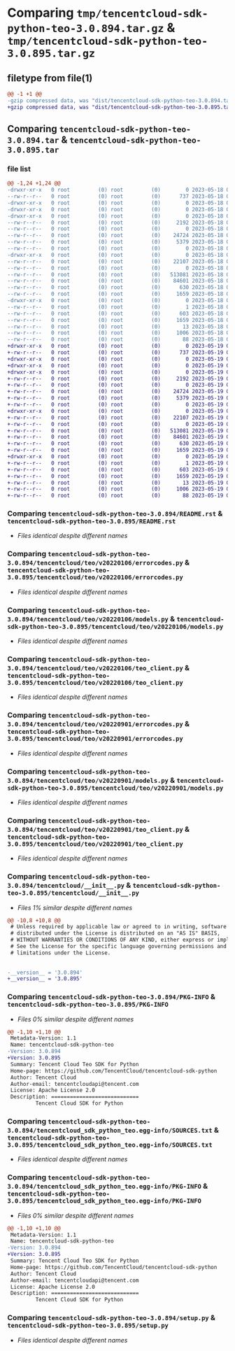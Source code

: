 # Comparing `tmp/tencentcloud-sdk-python-teo-3.0.894.tar.gz` & `tmp/tencentcloud-sdk-python-teo-3.0.895.tar.gz`

## filetype from file(1)

```diff
@@ -1 +1 @@
-gzip compressed data, was "dist/tencentcloud-sdk-python-teo-3.0.894.tar", last modified: Thu May 18 00:38:52 2023, max compression
+gzip compressed data, was "dist/tencentcloud-sdk-python-teo-3.0.895.tar", last modified: Fri May 19 03:02:08 2023, max compression
```

## Comparing `tencentcloud-sdk-python-teo-3.0.894.tar` & `tencentcloud-sdk-python-teo-3.0.895.tar`

### file list

```diff
@@ -1,24 +1,24 @@
-drwxr-xr-x   0 root         (0) root         (0)        0 2023-05-18 00:38:52.000000 tencentcloud-sdk-python-teo-3.0.894/
--rw-r--r--   0 root         (0) root         (0)      737 2023-05-18 00:38:52.000000 tencentcloud-sdk-python-teo-3.0.894/README.rst
-drwxr-xr-x   0 root         (0) root         (0)        0 2023-05-18 00:38:52.000000 tencentcloud-sdk-python-teo-3.0.894/tencentcloud/
-drwxr-xr-x   0 root         (0) root         (0)        0 2023-05-18 00:38:52.000000 tencentcloud-sdk-python-teo-3.0.894/tencentcloud/teo/
-drwxr-xr-x   0 root         (0) root         (0)        0 2023-05-18 00:38:52.000000 tencentcloud-sdk-python-teo-3.0.894/tencentcloud/teo/v20220106/
--rw-r--r--   0 root         (0) root         (0)     2192 2023-05-18 00:38:52.000000 tencentcloud-sdk-python-teo-3.0.894/tencentcloud/teo/v20220106/errorcodes.py
--rw-r--r--   0 root         (0) root         (0)        0 2023-05-18 00:38:52.000000 tencentcloud-sdk-python-teo-3.0.894/tencentcloud/teo/v20220106/__init__.py
--rw-r--r--   0 root         (0) root         (0)    24724 2023-05-18 00:38:52.000000 tencentcloud-sdk-python-teo-3.0.894/tencentcloud/teo/v20220106/models.py
--rw-r--r--   0 root         (0) root         (0)     5379 2023-05-18 00:38:52.000000 tencentcloud-sdk-python-teo-3.0.894/tencentcloud/teo/v20220106/teo_client.py
--rw-r--r--   0 root         (0) root         (0)        0 2023-05-18 00:38:52.000000 tencentcloud-sdk-python-teo-3.0.894/tencentcloud/teo/__init__.py
-drwxr-xr-x   0 root         (0) root         (0)        0 2023-05-18 00:38:52.000000 tencentcloud-sdk-python-teo-3.0.894/tencentcloud/teo/v20220901/
--rw-r--r--   0 root         (0) root         (0)    22107 2023-05-18 00:38:52.000000 tencentcloud-sdk-python-teo-3.0.894/tencentcloud/teo/v20220901/errorcodes.py
--rw-r--r--   0 root         (0) root         (0)        0 2023-05-18 00:38:52.000000 tencentcloud-sdk-python-teo-3.0.894/tencentcloud/teo/v20220901/__init__.py
--rw-r--r--   0 root         (0) root         (0)   513081 2023-05-18 00:38:52.000000 tencentcloud-sdk-python-teo-3.0.894/tencentcloud/teo/v20220901/models.py
--rw-r--r--   0 root         (0) root         (0)    84601 2023-05-18 00:38:52.000000 tencentcloud-sdk-python-teo-3.0.894/tencentcloud/teo/v20220901/teo_client.py
--rw-r--r--   0 root         (0) root         (0)      630 2023-05-18 00:38:52.000000 tencentcloud-sdk-python-teo-3.0.894/tencentcloud/__init__.py
--rw-r--r--   0 root         (0) root         (0)     1659 2023-05-18 00:38:52.000000 tencentcloud-sdk-python-teo-3.0.894/PKG-INFO
-drwxr-xr-x   0 root         (0) root         (0)        0 2023-05-18 00:38:52.000000 tencentcloud-sdk-python-teo-3.0.894/tencentcloud_sdk_python_teo.egg-info/
--rw-r--r--   0 root         (0) root         (0)        1 2023-05-18 00:38:52.000000 tencentcloud-sdk-python-teo-3.0.894/tencentcloud_sdk_python_teo.egg-info/dependency_links.txt
--rw-r--r--   0 root         (0) root         (0)      603 2023-05-18 00:38:52.000000 tencentcloud-sdk-python-teo-3.0.894/tencentcloud_sdk_python_teo.egg-info/SOURCES.txt
--rw-r--r--   0 root         (0) root         (0)     1659 2023-05-18 00:38:52.000000 tencentcloud-sdk-python-teo-3.0.894/tencentcloud_sdk_python_teo.egg-info/PKG-INFO
--rw-r--r--   0 root         (0) root         (0)       13 2023-05-18 00:38:52.000000 tencentcloud-sdk-python-teo-3.0.894/tencentcloud_sdk_python_teo.egg-info/top_level.txt
--rw-r--r--   0 root         (0) root         (0)     1006 2023-05-18 00:38:52.000000 tencentcloud-sdk-python-teo-3.0.894/setup.py
--rw-r--r--   0 root         (0) root         (0)       88 2023-05-18 00:38:52.000000 tencentcloud-sdk-python-teo-3.0.894/setup.cfg
+drwxr-xr-x   0 root         (0) root         (0)        0 2023-05-19 03:02:08.000000 tencentcloud-sdk-python-teo-3.0.895/
+-rw-r--r--   0 root         (0) root         (0)      737 2023-05-19 03:02:08.000000 tencentcloud-sdk-python-teo-3.0.895/README.rst
+drwxr-xr-x   0 root         (0) root         (0)        0 2023-05-19 03:02:08.000000 tencentcloud-sdk-python-teo-3.0.895/tencentcloud/
+drwxr-xr-x   0 root         (0) root         (0)        0 2023-05-19 03:02:08.000000 tencentcloud-sdk-python-teo-3.0.895/tencentcloud/teo/
+drwxr-xr-x   0 root         (0) root         (0)        0 2023-05-19 03:02:08.000000 tencentcloud-sdk-python-teo-3.0.895/tencentcloud/teo/v20220106/
+-rw-r--r--   0 root         (0) root         (0)     2192 2023-05-19 03:02:08.000000 tencentcloud-sdk-python-teo-3.0.895/tencentcloud/teo/v20220106/errorcodes.py
+-rw-r--r--   0 root         (0) root         (0)        0 2023-05-19 03:02:08.000000 tencentcloud-sdk-python-teo-3.0.895/tencentcloud/teo/v20220106/__init__.py
+-rw-r--r--   0 root         (0) root         (0)    24724 2023-05-19 03:02:08.000000 tencentcloud-sdk-python-teo-3.0.895/tencentcloud/teo/v20220106/models.py
+-rw-r--r--   0 root         (0) root         (0)     5379 2023-05-19 03:02:08.000000 tencentcloud-sdk-python-teo-3.0.895/tencentcloud/teo/v20220106/teo_client.py
+-rw-r--r--   0 root         (0) root         (0)        0 2023-05-19 03:02:08.000000 tencentcloud-sdk-python-teo-3.0.895/tencentcloud/teo/__init__.py
+drwxr-xr-x   0 root         (0) root         (0)        0 2023-05-19 03:02:08.000000 tencentcloud-sdk-python-teo-3.0.895/tencentcloud/teo/v20220901/
+-rw-r--r--   0 root         (0) root         (0)    22107 2023-05-19 03:02:08.000000 tencentcloud-sdk-python-teo-3.0.895/tencentcloud/teo/v20220901/errorcodes.py
+-rw-r--r--   0 root         (0) root         (0)        0 2023-05-19 03:02:08.000000 tencentcloud-sdk-python-teo-3.0.895/tencentcloud/teo/v20220901/__init__.py
+-rw-r--r--   0 root         (0) root         (0)   513081 2023-05-19 03:02:08.000000 tencentcloud-sdk-python-teo-3.0.895/tencentcloud/teo/v20220901/models.py
+-rw-r--r--   0 root         (0) root         (0)    84601 2023-05-19 03:02:08.000000 tencentcloud-sdk-python-teo-3.0.895/tencentcloud/teo/v20220901/teo_client.py
+-rw-r--r--   0 root         (0) root         (0)      630 2023-05-19 03:02:08.000000 tencentcloud-sdk-python-teo-3.0.895/tencentcloud/__init__.py
+-rw-r--r--   0 root         (0) root         (0)     1659 2023-05-19 03:02:08.000000 tencentcloud-sdk-python-teo-3.0.895/PKG-INFO
+drwxr-xr-x   0 root         (0) root         (0)        0 2023-05-19 03:02:08.000000 tencentcloud-sdk-python-teo-3.0.895/tencentcloud_sdk_python_teo.egg-info/
+-rw-r--r--   0 root         (0) root         (0)        1 2023-05-19 03:02:08.000000 tencentcloud-sdk-python-teo-3.0.895/tencentcloud_sdk_python_teo.egg-info/dependency_links.txt
+-rw-r--r--   0 root         (0) root         (0)      603 2023-05-19 03:02:08.000000 tencentcloud-sdk-python-teo-3.0.895/tencentcloud_sdk_python_teo.egg-info/SOURCES.txt
+-rw-r--r--   0 root         (0) root         (0)     1659 2023-05-19 03:02:08.000000 tencentcloud-sdk-python-teo-3.0.895/tencentcloud_sdk_python_teo.egg-info/PKG-INFO
+-rw-r--r--   0 root         (0) root         (0)       13 2023-05-19 03:02:08.000000 tencentcloud-sdk-python-teo-3.0.895/tencentcloud_sdk_python_teo.egg-info/top_level.txt
+-rw-r--r--   0 root         (0) root         (0)     1006 2023-05-19 03:02:08.000000 tencentcloud-sdk-python-teo-3.0.895/setup.py
+-rw-r--r--   0 root         (0) root         (0)       88 2023-05-19 03:02:08.000000 tencentcloud-sdk-python-teo-3.0.895/setup.cfg
```

### Comparing `tencentcloud-sdk-python-teo-3.0.894/README.rst` & `tencentcloud-sdk-python-teo-3.0.895/README.rst`

 * *Files identical despite different names*

### Comparing `tencentcloud-sdk-python-teo-3.0.894/tencentcloud/teo/v20220106/errorcodes.py` & `tencentcloud-sdk-python-teo-3.0.895/tencentcloud/teo/v20220106/errorcodes.py`

 * *Files identical despite different names*

### Comparing `tencentcloud-sdk-python-teo-3.0.894/tencentcloud/teo/v20220106/models.py` & `tencentcloud-sdk-python-teo-3.0.895/tencentcloud/teo/v20220106/models.py`

 * *Files identical despite different names*

### Comparing `tencentcloud-sdk-python-teo-3.0.894/tencentcloud/teo/v20220106/teo_client.py` & `tencentcloud-sdk-python-teo-3.0.895/tencentcloud/teo/v20220106/teo_client.py`

 * *Files identical despite different names*

### Comparing `tencentcloud-sdk-python-teo-3.0.894/tencentcloud/teo/v20220901/errorcodes.py` & `tencentcloud-sdk-python-teo-3.0.895/tencentcloud/teo/v20220901/errorcodes.py`

 * *Files identical despite different names*

### Comparing `tencentcloud-sdk-python-teo-3.0.894/tencentcloud/teo/v20220901/models.py` & `tencentcloud-sdk-python-teo-3.0.895/tencentcloud/teo/v20220901/models.py`

 * *Files identical despite different names*

### Comparing `tencentcloud-sdk-python-teo-3.0.894/tencentcloud/teo/v20220901/teo_client.py` & `tencentcloud-sdk-python-teo-3.0.895/tencentcloud/teo/v20220901/teo_client.py`

 * *Files identical despite different names*

### Comparing `tencentcloud-sdk-python-teo-3.0.894/tencentcloud/__init__.py` & `tencentcloud-sdk-python-teo-3.0.895/tencentcloud/__init__.py`

 * *Files 1% similar despite different names*

```diff
@@ -10,8 +10,8 @@
 # Unless required by applicable law or agreed to in writing, software
 # distributed under the License is distributed on an "AS IS" BASIS,
 # WITHOUT WARRANTIES OR CONDITIONS OF ANY KIND, either express or implied.
 # See the License for the specific language governing permissions and
 # limitations under the License.
 
 
-__version__ = '3.0.894'
+__version__ = '3.0.895'
```

### Comparing `tencentcloud-sdk-python-teo-3.0.894/PKG-INFO` & `tencentcloud-sdk-python-teo-3.0.895/PKG-INFO`

 * *Files 0% similar despite different names*

```diff
@@ -1,10 +1,10 @@
 Metadata-Version: 1.1
 Name: tencentcloud-sdk-python-teo
-Version: 3.0.894
+Version: 3.0.895
 Summary: Tencent Cloud Teo SDK for Python
 Home-page: https://github.com/TencentCloud/tencentcloud-sdk-python
 Author: Tencent Cloud
 Author-email: tencentcloudapi@tencent.com
 License: Apache License 2.0
 Description: ============================
         Tencent Cloud SDK for Python
```

### Comparing `tencentcloud-sdk-python-teo-3.0.894/tencentcloud_sdk_python_teo.egg-info/SOURCES.txt` & `tencentcloud-sdk-python-teo-3.0.895/tencentcloud_sdk_python_teo.egg-info/SOURCES.txt`

 * *Files identical despite different names*

### Comparing `tencentcloud-sdk-python-teo-3.0.894/tencentcloud_sdk_python_teo.egg-info/PKG-INFO` & `tencentcloud-sdk-python-teo-3.0.895/tencentcloud_sdk_python_teo.egg-info/PKG-INFO`

 * *Files 0% similar despite different names*

```diff
@@ -1,10 +1,10 @@
 Metadata-Version: 1.1
 Name: tencentcloud-sdk-python-teo
-Version: 3.0.894
+Version: 3.0.895
 Summary: Tencent Cloud Teo SDK for Python
 Home-page: https://github.com/TencentCloud/tencentcloud-sdk-python
 Author: Tencent Cloud
 Author-email: tencentcloudapi@tencent.com
 License: Apache License 2.0
 Description: ============================
         Tencent Cloud SDK for Python
```

### Comparing `tencentcloud-sdk-python-teo-3.0.894/setup.py` & `tencentcloud-sdk-python-teo-3.0.895/setup.py`

 * *Files identical despite different names*

